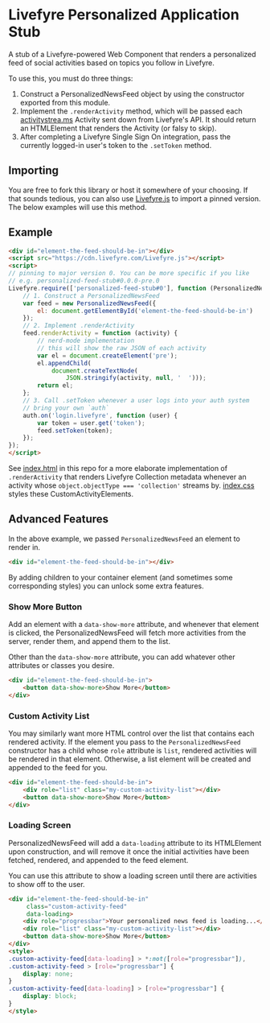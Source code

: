 # Livefyre Personalized Application Stub

A stub of a Livefyre-powered Web Component that renders a personalized feed of social activities based on topics you follow in Livefyre.

To use this, you must do three things:

1. Construct a PersonalizedNewsFeed object by using the constructor exported from this module.
2. Implement the `.renderActivity` method, which will be passed each [activitystrea.ms]() Activity sent down from Livefyre's API. It should return an HTMLElement that renders the Activity (or falsy to skip).
3. After completing a Livefyre Single Sign On integration, pass the currently logged-in user's token to the `.setToken` method.

## Importing

You are free to fork this library or host it somewhere of your choosing. If that sounds tedious, you can also use [Livefyre.js](https://github.com/Livefyre/Livefyre.js) to import a pinned version. The below examples will use this method.

## Example

```html
<div id="element-the-feed-should-be-in"></div>
<script src="https://cdn.livefyre.com/Livefyre.js"></script>
<script>
// pinning to major version 0. You can be more specific if you like
// e.g. personalized-feed-stub#0.0.0-pre.0
Livefyre.require(['personalized-feed-stub#0'], function (PersonalizedNewsFeed) {
    // 1. Construct a PersonalizedNewsFeed
    var feed = new PersonalizedNewsFeed({
        el: document.getElementById('element-the-feed-should-be-in')
    });
    // 2. Implement .renderActivity
    feed.renderActivity = function (activity) {
        // nerd-mode implementation
        // this will show the raw JSON of each activity
        var el = document.createElement('pre');
        el.appendChild(
            document.createTextNode(
                JSON.stringify(activity, null, '  ')));
        return el;
    };
    // 3. Call .setToken whenever a user logs into your auth system
    // bring your own `auth`
    auth.on('login.livefyre', function (user) {
        var token = user.get('token');
        feed.setToken(token);
    });
});
</script>
```

See [index.html](./index.html) in this repo for a more elaborate implementation of `.renderActivity` that renders Livefyre Collection metadata whenever an activity whose `object.objectType === 'collection'` streams by. [index.css](./index.css) styles these CustomActivityElements.

## Advanced Features

In the above example, we passed `PersonalizedNewsFeed` an element to render in.

```html
<div id="element-the-feed-should-be-in"></div>
```

By adding children to your container element (and sometimes some corresponding styles) you can unlock some extra features.

### Show More Button

Add an element with a `data-show-more` attribute, and whenever that element is clicked, the PersonalizedNewsFeed will fetch more activities from the server, render them, and append them to the list.

Other than the `data-show-more` attribute, you can add whatever other attributes or classes you desire.

```html
<div id="element-the-feed-should-be-in">
    <button data-show-more>Show More</button>
</div>
```

### Custom Activity List

You may similarly want more HTML control over the list that contains each rendered activity. If the element you pass to the `PersonalizedNewsFeed` constructor has a child whose `role` attribute is `list`, rendered activities will be rendered in that element. Otherwise, a list element will be created and appended to the feed for you.

```html
<div id="element-the-feed-should-be-in">
    <div role="list" class="my-custom-activity-list"></div>
    <button data-show-more>Show More</button>
</div>
```

### Loading Screen

PersonalizedNewsFeed will add a `data-loading` attribute to its HTMLElement upon construction, and will remove it once the initial activities have been fetched, rendered, and appended to the feed element.

You can use this attribute to show a loading screen until there are activities to show off to the user.

```html
<div id="element-the-feed-should-be-in"
     class="custom-activity-feed"
     data-loading>
    <div role="progressbar">Your personalized news feed is loading...</div>
    <div role="list" class="my-custom-activity-list"></div>
    <button data-show-more>Show More</button>
</div>
<style>
.custom-activity-feed[data-loading] > *:not([role="progressbar"]),
.custom-activity-feed > [role="progressbar"] {
    display: none;
}
.custom-activity-feed[data-loading] > [role="progressbar"] {
    display: block;
}
</style>
```
